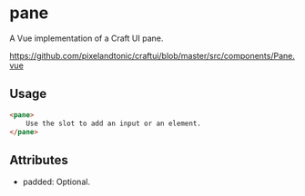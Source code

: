 # pane

A Vue implementation of a Craft UI pane.

https://github.com/pixelandtonic/craftui/blob/master/src/components/Pane.vue

## Usage

```html
<pane>
    Use the slot to add an input or an element.
</pane>
```

## Attributes

- padded: Optional.
